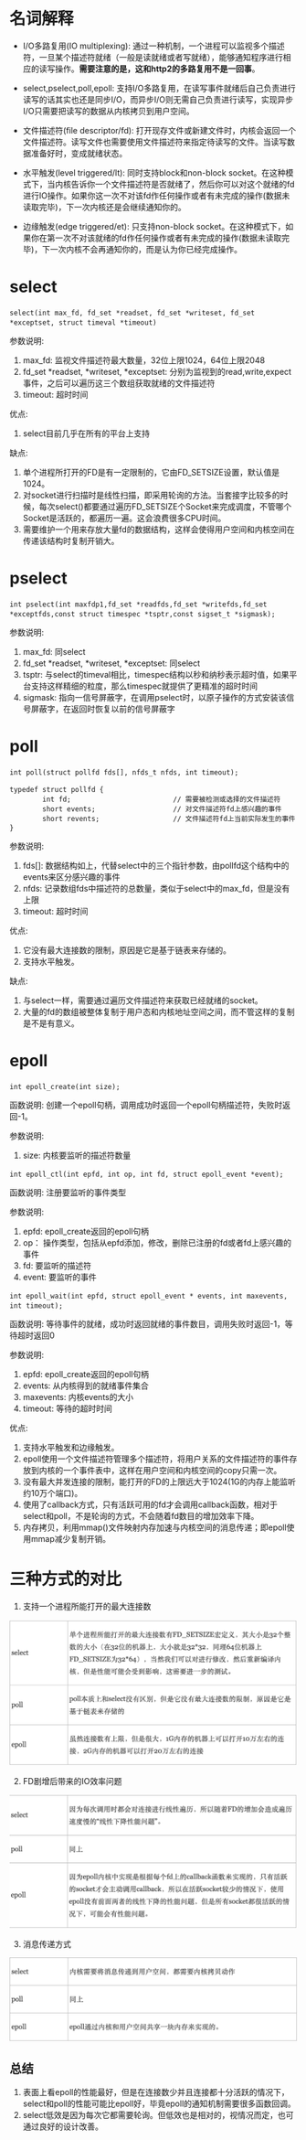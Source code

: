 # 名词解释

- I/O多路复用(IO multiplexing): 通过一种机制，一个进程可以监视多个描述符，一旦某个描述符就绪（一般是读就绪或者写就绪），能够通知程序进行相应的读写操作。**需要注意的是，这和http2的多路复用不是一回事**。

- select,pselect,poll,epoll: 支持I/O多路复用，在读写事件就绪后自己负责进行读写的话其实也还是同步I/O，而异步I/O则无需自己负责进行读写，实现异步I/O只需要把读写的数据从内核拷贝到用户空间。

- 文件描述符(file descriptor/fd): 打开现存文件或新建文件时，内核会返回一个文件描述符。读写文件也需要使用文件描述符来指定待读写的文件。当读写数据准备好时，变成就绪状态。

- 水平触发(level triggered/lt): 同时支持block和non-block socket。在这种模式下，当内核告诉你一个文件描述符是否就绪了，然后你可以对这个就绪的fd进行IO操作。如果你这一次不对该fd作任何操作或者有未完成的操作(数据未读取完毕)，下一次内核还是会继续通知你的。

- 边缘触发(edge triggered/et): 只支持non-block socket。在这种模式下，如果你在第一次不对该就绪的fd作任何操作或者有未完成的操作(数据未读取完毕)，下一次内核不会再通知你的，而是认为你已经完成操作。

# select

`select(int max_fd, fd_set *readset, fd_set *writeset, fd_set *exceptset, struct timeval *timeout)`

参数说明:
  1. max_fd: 监视文件描述符最大数量，32位上限1024，64位上限2048
  2. fd_set *readset, *writeset, *exceptset: 分别为监视到的read,write,expect事件，之后可以遍历这三个数组获取就绪的文件描述符
  3. timeout: 超时时间

优点:
  1. select目前几乎在所有的平台上支持

缺点:
  1. 单个进程所打开的FD是有一定限制的，它由FD_SETSIZE设置，默认值是1024。
  2. 对socket进行扫描时是线性扫描，即采用轮询的方法。当套接字比较多的时候，每次select()都要通过遍历FD_SETSIZE个Socket来完成调度，不管哪个Socket是活跃的，都遍历一遍。这会浪费很多CPU时间。
  3. 需要维护一个用来存放大量fd的数据结构，这样会使得用户空间和内核空间在传递该结构时复制开销大。

# pselect

`int pselect(int maxfdp1,fd_set *readfds,fd_set *writefds,fd_set *exceptfds,const struct timespec *tsptr,const sigset_t *sigmask);`

参数说明:
  1. max_fd: 同select
  2. fd_set *readset, *writeset, *exceptset: 同select
  3. tsptr: 与select的timeval相比，timespec结构以秒和纳秒表示超时值，如果平台支持这样精细的粒度，那么timespec就提供了更精准的超时时间
  4. sigmask: 指向一信号屏蔽字，在调用pselect时，以原子操作的方式安装该信号屏蔽字，在返回时恢复以前的信号屏蔽字

# poll

`int poll(struct pollfd fds[], nfds_t nfds, int timeout);`

```
typedef struct pollfd {
        int fd;                         // 需要被检测或选择的文件描述符
        short events;                   // 对文件描述符fd上感兴趣的事件
        short revents;                  // 文件描述符fd上当前实际发生的事件
}
```

参数说明:
  1. fds[]: 数据结构如上，代替select中的三个指针参数，由pollfd这个结构中的events来区分感兴趣的事件
  2. nfds: 记录数组fds中描述符的总数量，类似于select中的max_fd，但是没有上限
  3. timeout: 超时时间

优点:
  1. 它没有最大连接数的限制，原因是它是基于链表来存储的。
  2. 支持水平触发。

缺点:
  1. 与select一样，需要通过遍历文件描述符来获取已经就绪的socket。
  2. 大量的fd的数组被整体复制于用户态和内核地址空间之间，而不管这样的复制是不是有意义。

# epoll

`int epoll_create(int size);`

函数说明: 创建一个epoll句柄，调用成功时返回一个epoll句柄描述符，失败时返回-1。

参数说明:
  1. size: 内核要监听的描述符数量

`int epoll_ctl(int epfd, int op, int fd, struct epoll_event *event);`

函数说明: 注册要监听的事件类型

参数说明:
  1. epfd: epoll_create返回的epoll句柄
  2. op： 操作类型，包括从epfd添加，修改，删除已注册的fd或者fd上感兴趣的事件
  3. fd: 要监听的描述符
  4. event: 要监听的事件

`int epoll_wait(int epfd, struct epoll_event * events, int maxevents, int timeout);`
    
函数说明: 等待事件的就绪，成功时返回就绪的事件数目，调用失败时返回-1，等待超时返回0

参数说明:
  1. epfd: epoll_create返回的epoll句柄
  2. events: 从内核得到的就绪事件集合
  3. maxevents: 内核events的大小
  4. timeout: 等待的超时时间

优点:
  1. 支持水平触发和边缘触发。
  2. epoll使用一个文件描述符管理多个描述符，将用户关系的文件描述符的事件存放到内核的一个事件表中，这样在用户空间和内核空间的copy只需一次。    
  3. 没有最大并发连接的限制，能打开的FD的上限远大于1024(1G的内存上能监听约10万个端口)。
  4. 使用了callback方式，只有活跃可用的fd才会调用callback函数，相对于select和poll，不是轮询的方式，不会随着fd数目的增加效率下降。
  5. 内存拷贝，利用mmap()文件映射内存加速与内核空间的消息传递；即epoll使用mmap减少复制开销。

# 三种方式的对比

1. 支持一个进程所能打开的最大连接数

![](./imgs/epoll1.png)

2. FD剧增后带来的IO效率问题

![](./imgs/epoll2.png)

3. 消息传递方式

![](./imgs/epoll3.png)

## 总结

1. 表面上看epoll的性能最好，但是在连接数少并且连接都十分活跃的情况下，select和poll的性能可能比epoll好，毕竟epoll的通知机制需要很多函数回调。
2. select低效是因为每次它都需要轮询。但低效也是相对的，视情况而定，也可通过良好的设计改善。